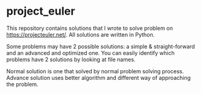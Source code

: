# project_euler
This repository contains solutions that I wrote to solve problem on https://projecteuler.net/. 
All solutions are written in Python.

Some problems may have 2 possible solutions: a simple & straight-forward and an advanced and optimized one. You can easily identify which problems have 2 solutions by looking at file names.

Normal solution is one that solved by normal problem solving process.
Advance solution uses better algorithm and different way of approaching the problem.
